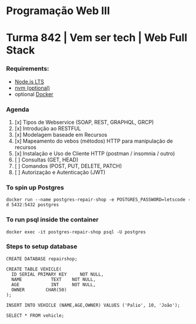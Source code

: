 # Programação Web III
# Turma 842 | Vem ser tech | Web Full Stack

### Requirements:
- [Node.js LTS](https://nodejs.org/en/download/)
- [nvm (optional)](https://github.com/nvm-sh/nvm)
- optional [Docker](https://www.docker.com/)

### Agenda
1. [x] Tipos de Webservice (SOAP, REST, GRAPHQL, GRCP)
2. [x] Introdução ao RESTFUL
3. [x] Modelagem baseade em Recursos
4. [x] Mapeamento do vebos (métodos) HTTP para manipulação de recursos
5. [x] Instalação e Uso de Cliente HTTP (postman / insomnia / outro)
6. [ ] Consultas (GET, HEAD)
7. [ ] Comandos (POST, PUT, DELETE, PATCH)
8. [ ] Autorização e Autenticação (JWT)

### To spin up Postgres
```shell
docker run --name postgres-repair-shop -e POSTGRES_PASSWORD=letscode -d 5432:5432 postgres
```

### To run psql inside the container
```shell
docker exec -it postgres-repair-shop psql -U postgres
```

### Steps to setup database
```shell
CREATE DATABASE repairshop;

CREATE TABLE VEHICLE(
  ID SERIAL PRIMARY KEY     NOT NULL,
  NAME           TEXT    NOT NULL,
  AGE            INT     NOT NULL,
  OWNER        CHAR(50)
);

INSERT INTO VEHICLE (NAME,AGE,OWNER) VALUES ('Palio', 10, 'João');

SELECT * FROM vehicle;
```
